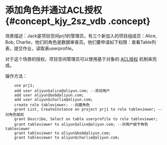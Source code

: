 # 添加角色并通过ACL授权 {#concept_kjy_2sz_vdb .concept}

场景描述：Jack是项目空间prj1的管理员，有三个新加入的项目组成员：Alice, Bob, Charlie，他们的角色是数据审查员。他们要申请如下权限：查看Table列表，提交作业，读取表userprofile。

对于这个场景的授权，项目空间管理员可以使用基于对象的 [ACL授权](https://www.alibabacloud.com/help/zh/doc-detail/27935.htm) 机制来完成。

操作方法：

```
    use prj1;
    add user aliyun$alice@aliyun.com; --添加用户
    add user aliyun$bob@aliyun.com;
    add user aliyun$charlie@aliyun.com;
    create role tableviewer; --创建角色
    grant List, CreateInstance on project prj1 to role tableviewer; --对角色赋权
    grant Describe, Select on table userprofile to role tableviewer;
    grant tableviewer to aliyun$alice@aliyun.com; --对用户赋予角色tableviewer
    grant tableviewer to aliyun$bob@aliyun.com;
    grant tableviewer to aliyun$charlie@aliyun.com;
```

